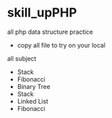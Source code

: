 # skill_upPHP

all php data structure practice
- copy all file to try on your local

all subject
- Stack
- Fibonacci
- Binary Tree
- Stack
- Linked List
- Fibonacci
